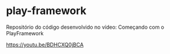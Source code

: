# play-framework
Repositório do código desenvolvido no vídeo: Começando com o PlayFramework


https://youtu.be/BDHCXQ0jBCA
